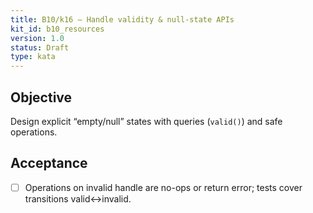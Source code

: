 ```yaml
---
title: B10/k16 — Handle validity & null-state APIs
kit_id: b10_resources
version: 1.0
status: Draft
type: kata
---
```

## Objective
Design explicit “empty/null” states with queries (`valid()`) and safe operations.
## Acceptance
- [ ] Operations on invalid handle are no-ops or return error; tests cover transitions valid↔invalid.
